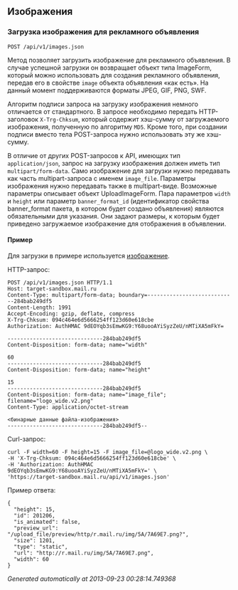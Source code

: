 ## Изображения


### Загрузка изображения для рекламного объявления
`POST /api/v1/images.json`

Метод позволяет загрузить изображение для рекламного объявления. В случае
успешной загрузки он возвращает объект типа ImageForm, который можно
использовать для создания рекламного объявления, передав его в свойстве
`image` объекта объявления «как есть». На данный момент поддерживаются
форматы JPEG, GIF, PNG, SWF.

Алгоритм подписи запроса на загрузку изображения немного отличается от
стандартного. В запросе необходимо передать HTTP-заголовок `X-Trg-Chksum`,
который содержит хэш-сумму от загружаемого изображения, полученную по
алгоритму `MD5`. Кроме того, при создании подписи вместо тела POST-запроса
нужно использовать эту же хэш-сумму.

В отличие от других POST-запросов к API, имеющих тип `application/json`,
запрос на загрузку изображения должен иметь тип `multipart/form-data`.
Само изображение для загрузки нужно передавать как часть multipart-запроса
с именем `image_file`. Параметры изображения нужно передавать также в
multipart-виде. Возможные параметры описывает объект UploadImageForm.
Пара параметров `width` и `height` или параметр `banner_format_id`
(идентификатор свойства banner_format пакета, в котором будет создано
объявления) являются обязательными для указания. Они задают размеры,
к которым будет приведено загружаемое изображение для отображения в
объявлении.

#### Пример

Для загрузки в примере используется [изображение](https://limg.imgsmail.ru/s/images/logo/logo_wide.v2.png).

HTTP-запрос:

    POST /api/v1/images.json HTTP/1.1
    Host: target-sandbox.mail.ru
    Content-Type: multipart/form-data; boundary=----------------------------284bab249df5
    Content-Length: 1991
    Accept-Encoding: gzip, deflate, compress
    X-Trg-Chksum: 094c464e6d5666254ff123d60e618cbe
    Authorization: AuthHMAC 9dEOYqb3sEmwKG9:Y68uooAYiSyzZeU/nMTiXA5mFkY=

    ------------------------------284bab249df5
    Content-Disposition: form-data; name="width"

    60
    ------------------------------284bab249df5
    Content-Disposition: form-data; name="height"

    15
    ------------------------------284bab249df5
    Content-Disposition: form-data; name="image_file"; filename="logo_wide.v2.png"
    Content-Type: application/octet-stream

    <бинарные данные файла-изображения>
    ------------------------------284bab249df5--

Curl-запрос:

    curl -F width=60 -F height=15 -F image_file=@logo_wide.v2.png \
    -H 'X-Trg-Chksum: 094c464e6d5666254ff123d60e618cbe' \
    -H 'Authorization: AuthHMAC 9dEOYqb3sEmwKG9:Y68uooAYiSyzZeU/nMTiXA5mFkY=' \
    'https://target-sandbox.mail.ru/api/v1/images.json'

Пример ответа:

    {
      "height": 15,
      "id": 201206,
      "is_animated": false,
      "preview_url": "/upload_file/preview/http/r.mail.ru/img/5A/7A69E7.png?",
      "size": 1201,
      "type": "static",
      "url": "http://r.mail.ru/img/5A/7A69E7.png",
      "width": 60
    }



*Generated automatically at 2013-09-23 00:28:14.749368*